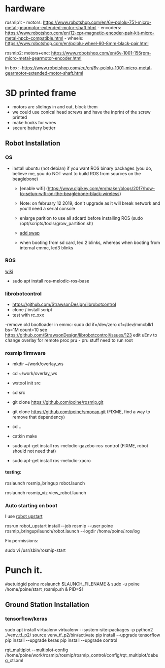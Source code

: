 


# hardware

  rosmip1: 
     - motors: https://www.robotshop.com/en/6v-pololu-751-micro-metal-gearmotor-extended-motor-shaft.html
     - encoders: https://www.robotshop.com/en/12-cpr-magnetic-encoder-pair-kit-micro-metal-hpcb-compatible.html
     - wheels: https://www.robotshop.com/en/pololu-wheel-60-8mm-black-pair.html

  rosmip2: 
     motors+enc: https://www.robotshop.com/en/6v-1001-155rpm-micro-metal-gearmotor-encoder.html
  
  in box:
     -https://www.robotshop.com/eu/en/6v-pololu-1001-micro-metal-gearmotor-extended-motor-shaft.html
 



# 3D printed frame

   * motors are slidings in and out, block them
   * we could use conical head screws and have the inprint of the screw printed
   * make hooks for wires
   * secure battery better


## Robot Installation

### OS
  - install ubuntu (not debian) if you want ROS binary packages (you do, believe me, you do NOT want to build ROS from sources on the beaglebone)
    - [enable wifi] (https://www.digikey.com/en/maker/blogs/2017/how-to-setup-wifi-on-the-beaglebone-black-wireless)
    - Note: on february 12 2019, don't upgrade as it will break network and you'll need a serial console
    - enlarge parition to use all sdcard before installing ROS (sudo /opt/scripts/tools/grow_partition.sh)
    - [add swap](https://sheldondwill.wordpress.com/2013/12/14/beaglebone-black-ubuntu-adding-a-swapfile/)
    
    - when booting from sd card, led 2 blinks, whereas when booting from internal emmc, led3 blinks

### ROS

[wiki](http://wiki.ros.org/Installation/UbuntuARM)

  - sudo apt install ros-melodic-ros-base
  

### librobotcontrol

  - https://github.com/StrawsonDesign/librobotcontrol
  - clone / install script
  - test with rc_xxx

  -remove old bootloader in emmc: sudo dd if=/dev/zero of=/dev/mmcblk1 bs=1M count=10
  see https://github.com/StrawsonDesign/librobotcontrol/issues/123
  edit uEnv to change overlay for remote proc pru - pru stuff need to run root
  

### rosmip firmware

  - mkdir ~/work/overlay_ws
  - cd ~/work/overlay_ws
  - wstool init src
  - cd src
  - git clone https://github.com/poine/rosmip.git
  - git clone https://github.com/poine/smocap.git (FIXME, find a way to remove that dependency)
  - cd ..
  - catkin make

  - sudo apt-get install ros-melodic-gazebo-ros-control (FIXME, robot should not need that)
  - sudo apt-get install ros-melodic-xacro

#### testing:

  roslaunch rosmip_bringup robot.launch

  roslaunch rosmip_viz view_robot.launch


### Auto starting on boot
I use [robot upstart](http://docs.ros.org/jade/api/robot_upstart/html/index.html)

rosrun robot_upstart install --job rosmip --user poine rosmip_bringup/launch/robot.launch --logdir /home/poine/.ros/log

Fix permissions:

sudo vi /usr/sbin/rosmip-start

# Punch it.
#setuidgid poine roslaunch $LAUNCH_FILENAME &
sudo -u poine /home/poine/start_rosmip.sh &
PID=$!



## Ground Station Installation

### tensorflow/keras
  sudo apt install virtualenv
  virtualenv --system-site-packages -p python2 ./venv_tf_p2/
  source venv_tf_p2/bin/activate
  pip install --upgrade tensorflow
  pip install --upgrade keras
  pip install --upgrade control





 rqt_multiplot --multiplot-config /home/poine/work/rosmip/rosmip/rosmip_control/config/rqt_multiplot/debug_ctl.xml
